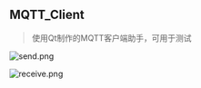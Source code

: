 ## MQTT_Client

> 使用Qt制作的MQTT客户端助手，可用于测试



![send.png](https://github.com/rocflyer/MQTT-Client/tree/master/screenshot/send.png/send.png)



![receive.png](https://github.com/rocflyer/MQTT-Client/tree/master/screenshot/send.png/receive.png)
